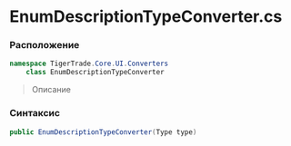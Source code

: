 
# EnumDescriptionTypeConverter.cs
### Расположение
```csharp
namespace TigerTrade.Core.UI.Converters  
    class EnumDescriptionTypeConverter
```

> Описание

### Синтаксис
```csharp
public EnumDescriptionTypeConverter(Type type)
```
